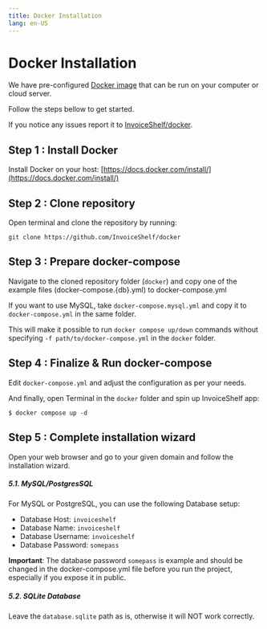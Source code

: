 ```yaml
---
title: Docker Installation
lang: en-US
---
```


# Docker Installation

We have pre-configured [Docker image](https://hub.docker.com/r/invoiceshelf/invoiceshelf) that can be run on your computer or cloud server.

Follow the steps bellow to get started.

If you notice any issues report it to [InvoiceShelf/docker](https://github.com/invoiceshelf/docker).

## Step 1 : Install Docker

Install Docker on your host: [https://docs.docker.com/install/](https://docs.docker.com/install/)

## Step 2 : Clone repository

Open terminal and clone the repository by running:

```
git clone https://github.com/InvoiceShelf/docker
```

## Step 3 : Prepare docker-compose

Navigate to the cloned repository folder (`docker`) and copy one of the example files (docker-compose.{db}.yml) to docker-compose.yml

If you want to use MySQL, take `docker-compose.mysql.yml` and copy it to `docker-compose.yml` in the same folder.

This will make it possible to run `docker compose up/down` commands without specifying `-f path/to/docker-compose.yml` in the `docker` folder.

## Step 4 : Finalize & Run docker-compose

Edit `docker-compose.yml` and adjust the configuration as per your needs.

And finally, open Terminal in the `docker` folder and spin up InvoiceShelf app:

```
$ docker compose up -d
```

## Step 5 : Complete installation wizard

Open your web browser and go to your given domain and follow the installation wizard.

##### 5.1. MySQL/PostgresSQL

For MySQL or PostgreSQL, you can use the following Database setup:

- Database Host: `invoiceshelf`
- Database Name: `invoiceshelf`
- Database Username: `invoiceshelf`
- Database Password: `somepass`

**Important**: The database password `somepass` is example and should be changed in the docker-compose.yml file before you run the project, especially if you expose it in public.

##### 5.2. SQLite Database

Leave the `database.sqlite` path as is, otherwise it will NOT work correctly.